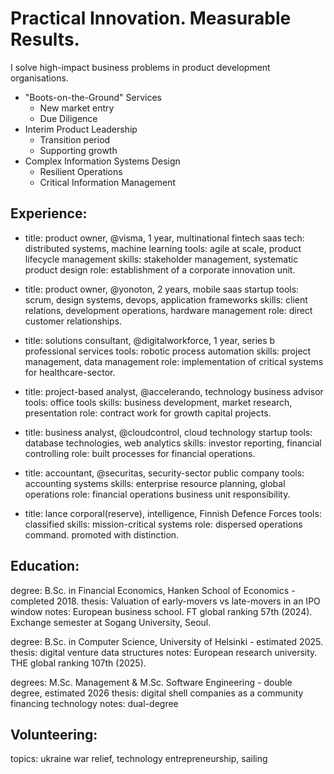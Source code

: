 # Practical Innovation. Measurable Results. 

I solve high-impact business problems in product development organisations.

- "Boots-on-the-Ground" Services
  - New market entry
  - Due Diligence
- Interim Product Leadership
  - Transition period
  - Supporting growth
- Complex Information Systems Design
  - Resilient Operations
  - Critical Information Management

## Experience:

- title:  product owner, @visma, 1 year, multinational fintech saas
tech:   distributed systems, machine learning
tools:  agile at scale, product lifecycle management
skills: stakeholder management, systematic product design
role:   establishment of a corporate innovation unit.

- title:  product owner, @yonoton, 2 years, mobile saas startup
tools:  scrum, design systems, devops, application frameworks
skills: client relations, development operations, hardware management
role:   direct customer relationships.

- title:  solutions consultant, @digitalworkforce, 1 year, series b professional services
tools:  robotic process automation
skills: project management, data management
role:   implementation of critical systems for healthcare-sector.

- title:  project-based analyst, @accelerando, technology business advisor
tools:  office tools
skills: business development, market research, presentation
role:   contract work for growth capital projects.

- title:  business analyst, @cloudcontrol, cloud technology startup
tools:  database technologies, web analytics
skills: investor reporting, financial controlling
role:   built processes for financial operations.

- title:  accountant, @securitas, security-sector public company
tools:  accounting systems
skills: enterprise resource planning, global operations
role:   financial operations business unit responsibility.

- title:  lance corporal(reserve), intelligence, Finnish Defence Forces
tools:  classified
skills: mission-critical systems
role:   dispersed operations command. promoted with distinction.


## Education:

degree:   B.Sc. in Financial Economics, Hanken School of Economics - completed 2018.
thesis:   Valuation of early-movers vs late-movers in an IPO window
notes:    European business school. FT global ranking 57th (2024). Exchange semester at Sogang University, Seoul.

degree:   B.Sc. in Computer Science, University of Helsinki - estimated 2025.
thesis:   digital venture data structures
notes:    European research university. THE global ranking 107th (2025).

degrees:  M.Sc. Management & M.Sc. Software Engineering - double degree, estimated 2026
thesis:   digital shell companies as a community financing technology
notes:    dual-degree

## Volunteering: 

topics: ukraine war relief, technology entrepreneurship, sailing
